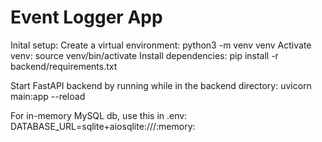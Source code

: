 # Event Logger App

Inital setup:
    Create a virtual environment:
        python3 -m venv venv
    Activate venv:
        source venv/bin/activate
    Install dependencies:
        pip install -r backend/requirements.txt
    
Start FastAPI backend by running while in the backend directory:
uvicorn main:app --reload

For in-memory MySQL db, use this in .env:
DATABASE_URL=sqlite+aiosqlite:///:memory: